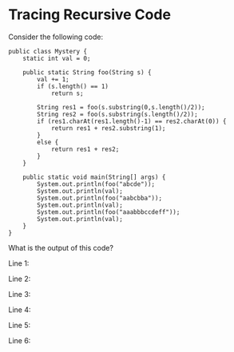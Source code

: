# Tracing Recursive Code

Consider the following code:

```
public class Mystery {
    static int val = 0;

    public static String foo(String s) {
        val += 1;
        if (s.length() == 1)
            return s;

        String res1 = foo(s.substring(0,s.length()/2));
        String res2 = foo(s.substring(s.length()/2));
        if (res1.charAt(res1.length()-1) == res2.charAt(0)) {
            return res1 + res2.substring(1);
        }
        else {
            return res1 + res2;
        }
    }

    public static void main(String[] args) {
        System.out.println(foo("abcde"));
        System.out.println(val);
        System.out.println(foo("aabcbba"));
        System.out.println(val);
        System.out.println(foo("aaabbbccdeff"));
        System.out.println(val);
    }
}
```

What is the output of this code?

Line 1:

Line 2:

Line 3:

Line 4:

Line 5:

Line 6:
